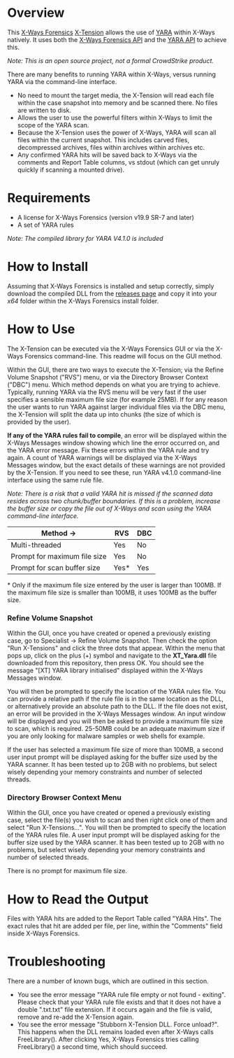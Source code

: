 #  Overview

This [X-Ways Forensics](http://www.x-ways.net/forensics/) [X-Tension](http://www.x-ways.net/forensics/x-tensions/) allows the use of [YARA](https://github.com/VirusTotal/yara) within X-Ways natively. It uses both the [X-Ways Forensics API](http://www.x-ways.net/forensics/x-tensions/api.html) and the [YARA API](https://yara.readthedocs.io/en/stable/capi.html) to achieve this.

_Note: This is an open source project, not a formal CrowdStrike product._

There are many benefits to running YARA within X-Ways, versus running YARA via the command-line interface.
* No need to mount the target media, the X-Tension will read each file within the case snapshot into memory and be scanned there. No files are written to disk.
* Allows the user to use the powerful filters within X-Ways to limit the scope of the YARA scan.
* Because the X-Tension uses the power of X-Ways, YARA will scan all files within the current snapshot. This includes carved files, decompressed archives, files within archives within archives etc. 
* Any confirmed YARA hits will be saved back to X-Ways via the comments and Report Table columns, vs stdout (which can get unruly quickly if scanning a mounted drive). 

#  Requirements

* A license for X-Ways Forensics (version v19.9 SR-7 and later)
* A set of YARA rules

_Note: The compiled library for YARA V4.1.0 is included_

#  How to Install
Assuming that X-Ways Forensics is installed and setup correctly, simply download the compiled DLL from the [releases page](https://github.com/CrowdStrike/xwf-yara-scanner/releases) and copy it into your *x64* folder within the X-Ways Forensics install folder.

#  How to Use
The X-Tension can be executed via the X-Ways Forensics GUI or via the X-Ways Forensics command-line. This readme will focus on the GUI method.

Within the GUI, there are two ways to execute the X-Tension; via the Refine Volume Snapshot ("RVS") menu, or via the Directory Browser Context ("DBC") menu. Which method depends on what you are trying to achieve. Typically, running YARA via the RVS menu will be very fast if the user specifies a sensible maximum file size (for example 25MB). If for any reason the user wants to run YARA against larger individual files via the DBC menu, the X-Tension will split the data up into chunks (the size of which is provided by the user).

**If any of the YARA rules fail to compile**, an error will be displayed within the X-Ways Messages window showing which line the error occurred on, and the YARA error message. Fix these errors within the YARA rule and try again. A count of YARA warnings will be displayed via the X-Ways Messages window, but the exact details of these warnings are not provided by the X-Tension. If you need to see these, run YARA v4.1.0 command-line interface using the same rule file. 

_Note: There is a risk that a valid YARA hit is missed if the scanned data resides across two chunk/buffer boundaries. If this is a problem, increase the buffer size or copy the file out of X-Ways and scan using the YARA command-line interface._

| Method -> | RVS | DBC |
|--|--|--|
| Multi-threaded | Yes | No |
| Prompt for maximum file size | Yes | No |
| Prompt for scan buffer size | Yes* | Yes |

\* Only if the maximum file size entered by the user is larger than 100MB. If the maximum file size is smaller than 100MB, it uses 100MB as the buffer size.

###  Refine Volume Snapshot
Within the GUI, once you have created or opened a previously existing case, go to Specialist -> Refine Volume Snapshot. Then check the option "Run X-Tensions" and click the three dots that appear. Within the menu that pops up, click on the plus (+) symbol and navigate to the **XT_Yara.dll** file downloaded from this repository, then press OK. You should see the message "[XT] YARA library initialised" displayed within the X-Ways Messages window. 

You will then be prompted to specify the location of the YARA rules file. You can provide a relative path if the rule file is in the same location as the DLL, or alternatively provide an absolute path to the DLL. If the file does not exist, an error will be provided in the X-Ways Messages window. An input window will be displayed and you will then be asked to provide a maximum file size to scan, which is required. 25-50MB could be an adequate maximum size if you are only looking for malware samples or web shells for example.

If the user has selected a maximum file size of more than 100MB, a second user input prompt will be displayed asking for the buffer size used by the YARA scanner. It has been tested up to 2GB with no problems, but select wisely depending your memory constraints and number of selected threads.

###  Directory Browser Context Menu
Within the GUI, once you have created or opened a previously existing case, select the file(s) you wish to scan and then right click one of them and select "Run X-Tensions...". You will then be prompted to specify the location of the YARA rules file. A user input prompt will be displayed asking for the buffer size used by the YARA scanner. It has been tested up to 2GB with no problems, but select wisely depending your memory constraints and number of selected threads. 

There is no prompt for maximum file size.

#  How to Read the Output
Files with YARA hits are added to the Report Table called "YARA Hits". The exact rules that hit are added per file, per line, within the "Comments" field inside X-Ways Forensics. 

#  Troubleshooting
There are a number of known bugs, which are outlined in this section.
* You see the error message "YARA rule file empty or not found - exiting". Please check that your YARA rule file exists and that it does not have a double ".txt.txt" file extension. If it occurs again and the file is valid, remove and re-add the X-Tension again.
* You see the error message "Stubborn X-Tension DLL. Force unload?". This happens when the DLL remains loaded even after X-Ways calls FreeLibrary(). After clicking Yes, X-Ways Forensics tries calling FreeLibrary() a second time, which should succeed. 
